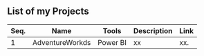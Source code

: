 ## List of my Projects

 Seq. | Name                    | Tools         | Description                       | Link                                     
 -----|-------------------------|---------------|-----------------------------------|--------------------
 1    |AdventureWorkds         | Power BI      |xx                                 |xx.

